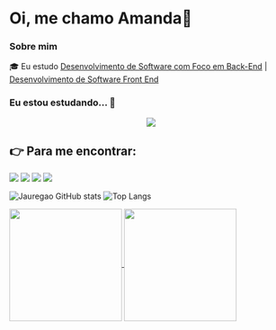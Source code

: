 # Oi, me chamo Amanda👋
    
### Sobre mim

🎓 Eu estudo [Desenvolvimento de Software com Foco em Back-End](https://cubos.academy/cursos/desenvolvimento-de-software-v2) | [Desenvolvimento de Software Front End](https://www.origamid.com/)

### Eu estou estudando... 🧩

<p align="center">
  <a href="https://skillicons.dev">
    <img src="https://skillicons.dev/icons?i=html,css,mysql,js,nodejs,express,ts,aws" />
  </a>
</p>

## :point_right: Para me encontrar:

<div>
<a href="https://www.instagram.com/mands.jauregui/" target="_blank"><img src="https://img.shields.io/badge/-Instagram-%23E4405F?style=for-the-badge&logo=instagram&logoColor=white" target="_blank"></a>
<a href="https://www.behance.net/amandaj" target="_blank"><img src="https://img.shields.io/badge/-Behance-blue?style=for-the-badge&logo=behance&logoColor=white" target="_blank"></a>
<a href="https://www.linkedin.com/in/amandaj-/" target="_blank"><img src="https://img.shields.io/badge/-LinkedIn-%230077B5?style=for-the-badge&logo=linkedin&logoColor=white" target="_blank"></a>   
<a href="https://wa.me/5521978911990" target="_blank"><img src="https://img.shields.io/badge/WhatsApp-25D366?style=for-the-badge&logo=whatsapp&logoColor=white" target="_blank"></a>   
</div>


![Jauregao GitHub stats](https://github-readme-stats.vercel.app/api?username=jauregao&show_icons=true&theme=radical)
![Top Langs](https://github-readme-stats.vercel.app/api/top-langs/?username=jauregao&theme=tokyonight&layout=compact)

<a href="https://github.com/jauregao/github-readme-stats">
  <img height=200 align="center" src="https://github-readme-stats.vercel.app/api??username=jauregao&show_icons=true&theme=radical"/>
</a>
<a href="https://github.com/jauregao/convoychat">
  <img height=200 align="center" src="https://github-readme-stats.vercel.app/api/top-langs?username=jauregao&theme=tokyonight&layout=compact&langs_count=8&card_width=320" />
</a>
